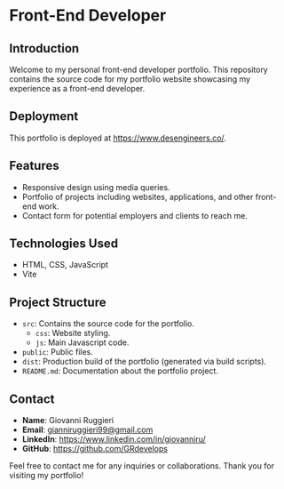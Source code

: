 # Front-End Developer

## Introduction
Welcome to my personal front-end developer portfolio. This repository contains the source code for my portfolio website showcasing my experience as a front-end developer.

## Deployment
This portfolio is deployed at https://www.desengineers.co/.

## Features
- Responsive design using media queries.
- Portfolio of projects including websites, applications, and other front-end work.
- Contact form for potential employers and clients to reach me.

## Technologies Used
- HTML, CSS, JavaScript
- Vite

## Project Structure
- `src`: Contains the source code for the portfolio.
  - `css`: Website styling.
  - `js`: Main Javascript code.
- `public`: Public files.
- `dist`: Production build of the portfolio (generated via build scripts).
- `README.md`: Documentation about the portfolio project.

## Contact
- **Name**: Giovanni Ruggieri
- **Email**: gianniruggieri99@gmail.com
- **LinkedIn**: https://www.linkedin.com/in/giovanniru/
- **GitHub**: https://github.com/GRdevelops

Feel free to contact me for any inquiries or collaborations. Thank you for visiting my portfolio!
